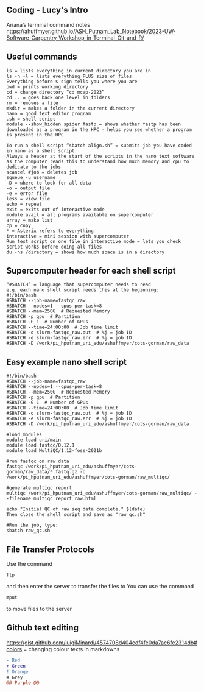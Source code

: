 ## Coding - Lucy's Intro

Ariana’s terminal command notes 
https://ahuffmyer.github.io/ASH_Putnam_Lab_Notebook/2023-UW-Software-Carpentry-Workshop-in-Terminal-Git-and-R/ 

## Useful commands
```
ls = lists everything in current directory you are in
ls -h -l = lists everything PLUS size of files
Everything before $ sign tells you where you are
pwd = prints working directory 
cd = change directory “cd mcap-2023”
cd .. = goes back one level in folders
rm = removes a file
mkdir = makes a folder in the current directory
nano = good text editor program
.sh = shell script
module --show_hidden spider fastp = shows whether fastp has been downloaded as a program in the HPC - helps you see whether a program is present in the HPC 

To run a shell script “sbatch align.sh” = submits job you have coded in nano as a shell script 
Always a header at the start of the scripts in the nano text software as the computer reads this to understand how much memory and cpu to dedicate to the jobs
scancel #job = deletes job 
squeue -u username
-D = where to look for all data
-o = output file
-e = error file
less = view file
echo = repeat
exit = exits out of interactive mode
module avail = all programs available on supercomputer
array = make list 
cp = copy
* = Asterix refers to everything 
interactive = mini session with supercomputer
Run test script on one file in interactive mode = lets you check script works before doing all files
du -hs /directory = shows how much space is in a directory
```


## Supercomputer header for each shell script
```
“#SBATCH” = language that supercomputer needs to read
e.g. each nano shell script needs this at the beginning:
#!/bin/bash
#SBATCH --job-name=fastqc_raw
#SBATCH --nodes=1 --cpus-per-task=8
#SBATCH --mem=250G  # Requested Memory
#SBATCH -p gpu  # Partition
#SBATCH -G 1  # Number of GPUs
#SBATCH --time=24:00:00  # Job time limit
#SBATCH -o slurm-fastqc_raw.out  # %j = job ID
#SBATCH -e slurm-fastqc_raw.err  # %j = job ID
#SBATCH -D /work/pi_hputnam_uri_edu/ashuffmyer/cots-gorman/raw_data
```

## Easy example nano shell script
```
#!/bin/bash
#SBATCH --job-name=fastqc_raw
#SBATCH --nodes=1 --cpus-per-task=8
#SBATCH --mem=250G  # Requested Memory
#SBATCH -p gpu  # Partition
#SBATCH -G 1  # Number of GPUs
#SBATCH --time=24:00:00  # Job time limit
#SBATCH -o slurm-fastqc_raw.out  # %j = job ID
#SBATCH -e slurm-fastqc_raw.err  # %j = job ID
#SBATCH -D /work/pi_hputnam_uri_edu/ashuffmyer/cots-gorman/raw_data

#load modules 
module load uri/main
module load fastqc/0.12.1
module load MultiQC/1.12-foss-2021b

#run fastqc on raw data
fastqc /work/pi_hputnam_uri_edu/ashuffmyer/cots-gorman/raw_data/*.fastq.gz -o /work/pi_hputnam_uri_edu/ashuffmyer/cots-gorman/raw_multiqc/

#generate multiqc report
multiqc /work/pi_hputnam_uri_edu/ashuffmyer/cots-gorman/raw_multiqc/ --filename multiqc_report_raw.html 

echo "Initial QC of raw seq data complete." $(date)
Then close the shell script and save as "raw_qc.sh"

#Run the job, type:
sbatch raw_qc.sh
```

## File Transfer Protocols
Use the command 
```
ftp
```
and then enter the server to transfer the files to
You can use the command 
```
mput
```
to move files to the server

## Github text editing
https://gist.github.com/luigiMinardi/4574708d404cdf4fe0da7ac6fe2314db#colors = changing colour texts in markdowns

```diff
- Red
+ Green
! Orange
# Grey
@@ Purple @@
```

